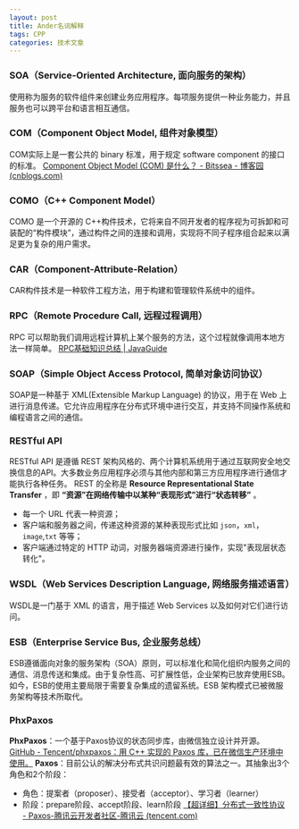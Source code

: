 ```yaml
---
layout: post
title: Ander名词解释
tags: CPP
categories: 技术文章
---
```


### SOA（Service-Oriented Architecture, 面向服务的架构）
使用称为服务的软件组件来创建业务应用程序。每项服务提供一种业务能力，并且服务也可以跨平台和语言相互通信。

### COM（Component Object Model, 组件对象模型）
COM实际上是一套公共的 binary 标准，用于规定 software component 的接口的标准。
[Component Object Model (COM) 是什么？ - Bitssea - 博客园 (cnblogs.com)](https://www.cnblogs.com/bitssea/p/12590702.html)

### COMO（C++ Component Model）
COMO 是一个开源的 C++构件技术，它将来自不同开发者的程序视为可拆卸和可装配的“构件模块”，通过构件之间的连接和调用，实现将不同子程序组合起来以满足更为复杂的用户需求。

### CAR（Component-Attribute-Relation）
CAR构件技术是一种软件工程方法，用于构建和管理软件系统中的组件。

### RPC（Remote Procedure Call, 远程过程调用）
RPC 可以帮助我们调用远程计算机上某个服务的方法，这个过程就像调用本地方法一样简单。
[RPC基础知识总结 | JavaGuide](https://javaguide.cn/distributed-system/rpc/rpc-intro.html)

### SOAP（Simple Object Access Protocol, 简单对象访问协议）
SOAP是一种基于 XML(Extensible Markup Language) 的协议，用于在 Web 上进行消息传递。它允许应用程序在分布式环境中进行交互，并支持不同操作系统和编程语言之间的通信。

### RESTful API
RESTful API 是遵循 REST 架构风格的、两个计算机系统用于通过互联网安全地交换信息的API。大多数业务应用程序必须与其他内部和第三方应用程序进行通信才能执行各种任务。
REST 的全称是 **Resource Representational State Transfer** ，即 **“资源”在网络传输中以某种“表现形式”进行“状态转移”** 。
- 每一个 URL 代表一种资源；
- 客户端和服务器之间，传递这种资源的某种表现形式比如 `json`，`xml`，`image`,`txt` 等等；
- 客户端通过特定的 HTTP 动词，对服务器端资源进行操作，实现"表现层状态转化"。

### WSDL（Web Services Description Language, 网络服务描述语言）
WSDL是一门基于 XML 的语言，用于描述 Web Services 以及如何对它们进行访问。

### ESB（Enterprise Service Bus, 企业服务总线）
ESB遵循面向对象的服务架构（SOA）原则，可以标准化和简化组织内服务之间的通信、消息传送和集成。由于复杂性高、可扩展性低，企业架构已放弃使用ESB。如今，ESB的使用主要局限于需要复杂集成的遗留系统。ESB 架构模式已被微服务架构等技术所取代。

### PhxPaxos
**PhxPaxos**：一个基于Paxos协议的状态同步库，由微信独立设计并开源。
[GitHub - Tencent/phxpaxos：用 C++ 实现的 Paxos 库，已在微信生产环境中使用。](https://github.com/Tencent/phxpaxos)
**Paxos**：目前公认的解决分布式共识问题最有效的算法之一。其抽象出3个角色和2个阶段：
- 角色：提案者（proposer）、接受者（acceptor）、学习者（learner）
- 阶段：prepare阶段、accept阶段、learn阶段
[【超详细】分布式一致性协议 - Paxos-腾讯云开发者社区-腾讯云 (tencent.com)](https://cloud.tencent.com/developer/article/1702057)




